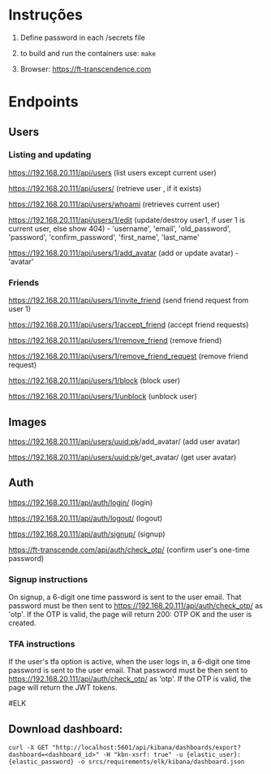 # Instruções

1.  Define password in each /secrets file

2.  to build and run the containers use: `make`

3.  Browser: https://ft-transcendence.com

# Endpoints

## Users

### Listing and updating

https://192.168.20.111/api/users (list users except current user)

https://192.168.20.111/api/users/<uuid> (retrieve user <uuid>, if it exists)

https://192.168.20.111/api/users/whoami (retrieves current user)

https://192.168.20.111/api/users/1/edit (update/destroy user1, if user 1 is current user, else show 404) - 'username', 'email', 'old_password', 'password', 'confirm_password', 'first_name', 'last_name'

https://192.168.20.111/api/users/1/add_avatar (add or update avatar) - 'avatar'

### Friends

https://192.168.20.111/api/users/1/invite_friend (send friend request from user 1)

https://192.168.20.111/api/users/1/accept_friend (accept friend requests)

https://192.168.20.111/api/users/1/remove_friend (remove friend)

https://192.168.20.111/api/users/1/remove_friend_request (remove friend request)

https://192.168.20.111/api/users/1/block (block user)

https://192.168.20.111/api/users/1/unblock (unblock user)

## Images

https://192.168.20.111/api/users/<uuid:pk>/add_avatar/ (add user avatar)

https://192.168.20.111/api/users/<uuid:pk>/get_avatar/ (get user avatar)

## Auth

https://192.168.20.111/api/auth/login/ (login)

https://192.168.20.111/api/auth/logout/ (logout)

https://192.168.20.111/api/auth/signup/ (signup)

https://ft-transcende.com/api/auth/check_otp/ (confirm user's one-time password)

### Signup instructions

On signup, a 6-digit one time password is sent to the user email. That password must be then sent to https://192.168.20.111/api/auth/check_otp/ as 'otp'. If the OTP is valid, the page will return 200: OTP OK and the user is created.

### TFA instructions

If the user's tfa option is active, when the user logs in, a 6-digit one time password is sent to the user email. That password must be then sent to https://192.168.20.111/api/auth/check_otp/ as 'otp'. If the OTP is valid, the page will return the JWT tokens.


#ELK

## Download dashboard:

`curl -X GET "http://localhost:5601/api/kibana/dashboards/export?dashboard=<dashboard_id>" -H "kbn-xsrf: true" -u {elastic_user}:{elastic_password} -o srcs/requirements/elk/kibana/dashboard.json`

